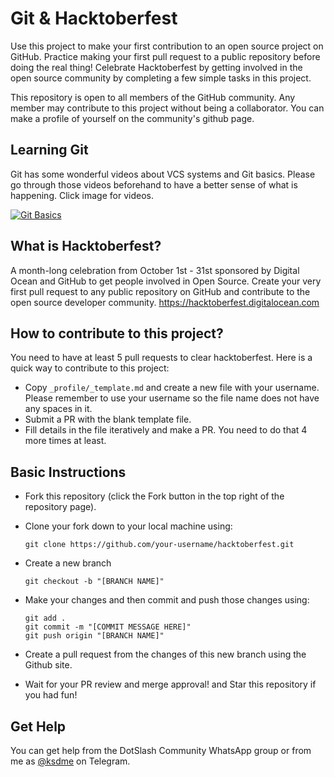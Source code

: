 # Git & Hacktoberfest

Use this project to make your first contribution to an open source project on GitHub. Practice making your first pull request to a public repository before doing the real thing! Celebrate Hacktoberfest by getting involved in the open source community by completing  a few  simple tasks in this project.

This repository is open to all members of the GitHub community. Any member may contribute to this project without being a collaborator. You can make a profile of yourself on the community's github page.

## Learning Git

Git has some wonderful videos about VCS systems and Git basics. Please go through those videos beforehand to have a better sense of what is happening. Click image for videos.

[![Git Basics](https://i.imgur.com/my7X0y9.png)](https://git-scm.com/videos)

## What is Hacktoberfest?

A month-long celebration from October 1st - 31st sponsored by Digital Ocean and GitHub to get people involved in Open Source. Create your very first pull request to any public repository on GitHub and contribute to the open source developer community. https://hacktoberfest.digitalocean.com

## How to contribute to this project?

You need to have at least 5 pull requests to clear hacktoberfest. Here is a quick way to contribute to this project:

- Copy `_profile/_template.md` and create a new file with your     username. Please remember to use your username so the file       name does not have any spaces in it.
- Submit a PR with the blank template file.
- Fill details in the file iteratively and make a PR. You need     to do that 4 more times at least.

## Basic Instructions

- Fork this repository (click the Fork button in the top right     of the repository page).

- Clone your fork down to your local machine using:
  ```
  git clone https://github.com/your-username/hacktoberfest.git
  ```

- Create a new branch
  ```
  git checkout -b "[BRANCH NAME]"
  ```

- Make your changes and then commit and push those changes using:
  ```
  git add .
  git commit -m "[COMMIT MESSAGE HERE]"
  git push origin "[BRANCH NAME]"
  ```

- Create a pull request from the changes of this new branch              using the Github site.

- Wait for your PR review and merge approval! and Star this repository   if you had fun!

## Get Help

You can get help from the DotSlash Community WhatsApp group or from me as [@ksdme](https://t.me/ksdme) on Telegram.
